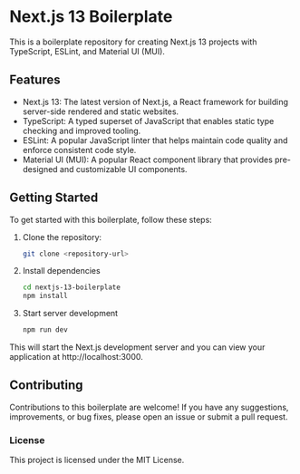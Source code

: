 # Next.js 13 Boilerplate

This is a boilerplate repository for creating Next.js 13 projects with TypeScript, ESLint, and Material UI (MUI).

## Features

- Next.js 13: The latest version of Next.js, a React framework for building server-side rendered and static websites.
- TypeScript: A typed superset of JavaScript that enables static type checking and improved tooling.
- ESLint: A popular JavaScript linter that helps maintain code quality and enforce consistent code style.
- Material UI (MUI): A popular React component library that provides pre-designed and customizable UI components.

## Getting Started

To get started with this boilerplate, follow these steps:

1. Clone the repository:

   ```bash
   git clone <repository-url>

2. Install dependencies

   ```bash
   cd nextjs-13-boilerplate
   npm install

3. Start server development

   ```bash
   npm run dev

This will start the Next.js development server and you can view your application at http://localhost:3000.


## Contributing
Contributions to this boilerplate are welcome! If you have any suggestions, improvements, or bug fixes, please open an issue or submit a pull request.

### License
This project is licensed under the MIT License.
